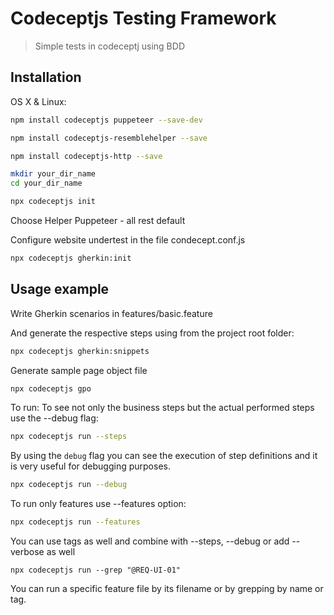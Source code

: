 # Codeceptjs Testing Framework
> Simple tests in codeceptj using BDD


## Installation

OS X & Linux:

```sh
npm install codeceptjs puppeteer --save-dev

```

```sh
npm install codeceptjs-resemblehelper --save
```

```sh
npm install codeceptjs-http --save
```

```sh
mkdir your_dir_name
cd your_dir_name
```

```sh
npx codeceptjs init
```

Choose Helper Puppeteer - all rest default

Configure website undertest in the file condecept.conf.js

```sh
npx codeceptjs gherkin:init
```

## Usage example

Write Gherkin scenarios in features/basic.feature

And generate the respective steps using from the project root folder:

```sh
npx codeceptjs gherkin:snippets
```

Generate sample page object file
```sh
npx codeceptjs gpo
```

To run:
To see not only the business steps but the actual performed steps use the --debug flag:
```sh
npx codeceptjs run --steps
```

By using the `debug` flag you can see the execution of step definitions and it is very useful for debugging purposes.
```sh
npx codeceptjs run --debug
```

To run only features use --features option:
```sh
npx codeceptjs run --features
```
You can use tags as well and combine with --steps, --debug or add --verbose as well
```
npx codeceptjs run --grep "@REQ-UI-01"
```
You can run a specific feature file by its filename or by grepping by name or tag.
